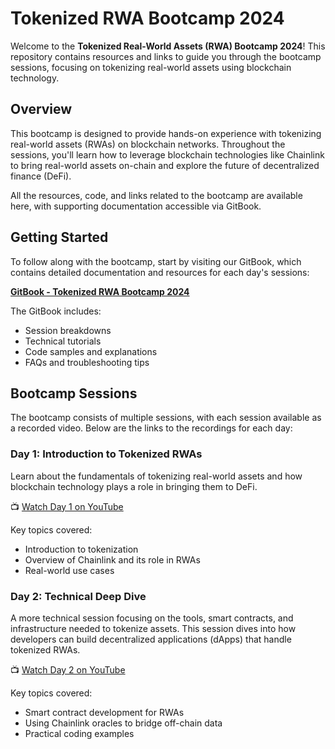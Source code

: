 
# Tokenized RWA Bootcamp 2024

Welcome to the **Tokenized Real-World Assets (RWA) Bootcamp 2024**! This repository contains resources and links to guide you through the bootcamp sessions, focusing on tokenizing real-world assets using blockchain technology.

## Overview

This bootcamp is designed to provide hands-on experience with tokenizing real-world assets (RWAs) on blockchain networks. Throughout the sessions, you'll learn how to leverage blockchain technologies like Chainlink to bring real-world assets on-chain and explore the future of decentralized finance (DeFi).

All the resources, code, and links related to the bootcamp are available here, with supporting documentation accessible via GitBook.

## Getting Started

To follow along with the bootcamp, start by visiting our GitBook, which contains detailed documentation and resources for each day's sessions:

**[GitBook - Tokenized RWA Bootcamp 2024](https://cll-devrel.gitbook.io/tokenized-rwa-bootcamp-2024)**

The GitBook includes:
- Session breakdowns
- Technical tutorials
- Code samples and explanations
- FAQs and troubleshooting tips

## Bootcamp Sessions

The bootcamp consists of multiple sessions, with each session available as a recorded video. Below are the links to the recordings for each day:

### Day 1: Introduction to Tokenized RWAs
Learn about the fundamentals of tokenizing real-world assets and how blockchain technology plays a role in bringing them to DeFi.

📺 [Watch Day 1 on YouTube](https://www.youtube.com/watch?v=iXWovCSahE0&t=12s&ab_channel=Chainlink)

Key topics covered:
- Introduction to tokenization
- Overview of Chainlink and its role in RWAs
- Real-world use cases

### Day 2: Technical Deep Dive
A more technical session focusing on the tools, smart contracts, and infrastructure needed to tokenize assets. This session dives into how developers can build decentralized applications (dApps) that handle tokenized RWAs.

📺 [Watch Day 2 on YouTube](https://www.youtube.com/watch?v=OvfGvtNzEOM&ab_channel=Chainlink)

Key topics covered:
- Smart contract development for RWAs
- Using Chainlink oracles to bridge off-chain data
- Practical coding examples